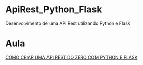 # ApiRest_Python_Flask
Desenvolvimento de uma API Rest utilizando Python e Flask 

# Aula
[COMO CRIAR UMA API REST DO ZERO COM PYTHON E FLASK](https://www.youtube.com/watch?v=levz4eumJ98)
